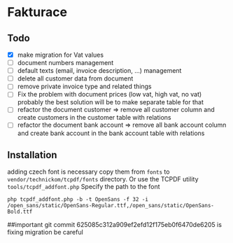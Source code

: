 # Fakturace

## Todo
- [x] make migration for Vat values
- [ ] document numbers management
- [ ] default texts (email, invoice description, ...) management
- [ ] delete all customer data from document
- [ ] remove private invoice type and related things
- [ ] Fix the problem with document prices (low vat, high vat, no vat) probably the best solution will be to make separate table for that
- [ ] refactor the document customer => remove all customer column and create customers in the customer table with relations
- [ ] refactor the document bank account => remove all bank account column and create bank account in the bank account table with relations

## Installation
adding czech font is necessary copy them from ``fonts`` to ``vendor/technickom/tcpdf/fonts`` directory. Or use the TCPDF utility ``tools/tcpdf_addfont.php`` Specify the path to the font 

``php tcpdf_addfont.php -b -t OpenSans -f 32 -i /open_sans/static/OpenSans-Regular.ttf,/open_sans/static/OpenSans-Bold.ttf``

##important
git commit 625085c312a909ef2efd12f175eb0f6470de6205 is fixing migration be careful  